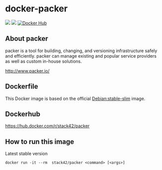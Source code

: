 # docker-packer
[![](https://images.microbadger.com/badges/image/stack42/packer.svg)](http://microbadger.com/images/stack42/packer "Get your own image badge on microbadger.com")
[![](https://images.microbadger.com/badges/version/stack42/packer.svg)](https://hub.docker.com/r/stack42/packer/)
[![Docker Hub](http://img.shields.io/docker/pulls/stack42/packer.svg)](https://hub.docker.com/r/stack42/packer/)

## About packer

packer is a tool for building, changing, and versioning infrastructure safely and efficiently. packer can manage existing and popular service providers as well as custom in-house solutions.

http://www.packer.io/

## Dockerfile

This Docker image is based on the official [Debian:stable-slim](https://hub.docker.com/_/debian) image.

## Dockerhub

https://hub.docker.com/r/stack42/packer

## How to run this image

Latest stable version
```
docker run -it --rm  stack42/packer <command> [<args>]
```
